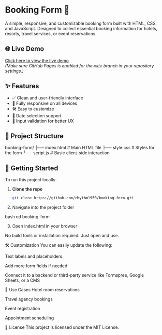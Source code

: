 # Booking Form 📝

A simple, responsive, and customizable booking form built with HTML, CSS, and JavaScript. Designed to collect essential booking information for hotels, resorts, travel services, or event reservations.

## 🌐 Live Demo

[Click here to view the live demo](https://rhythm1950.github.io/booking-form/)  
*(Make sure GitHub Pages is enabled for the `main` branch in your repository settings.)*

## ✨ Features

- ✅ Clean and user-friendly interface
- 📱 Fully responsive on all devices
- 🛠️ Easy to customize
- 📆 Date selection support
- 🧾 Input validation for better UX

## 📁 Project Structure

booking-form/
├── index.html # Main HTML file
├── style.css # Styles for the form
└── script.js # Basic client-side interaction


## 🚀 Getting Started

To run this project locally:

1. **Clone the repo**
   ```bash
   git clone https://github.com/rhythm1950/booking-form.git
2. Navigate into the project folder

bash
cd booking-form

3. Open index.html in your browser

No build tools or installation required. Just open and use.

🛠️ Customization
You can easily update the following:

Text labels and placeholders

Add more form fields if needed

Connect it to a backend or third-party service like Formspree, Google Sheets, or a CMS

📌 Use Cases
Hotel room reservations

Travel agency bookings

Event registration

Appointment scheduling

📄 License
This project is licensed under the MIT License.
